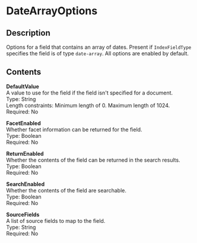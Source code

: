 # DateArrayOptions<a name="API_DateArrayOptions"></a>

## Description<a name="API_DateArrayOptions_Description"></a>

Options for a field that contains an array of dates\. Present if `IndexFieldType` specifies the field is of type `date-array`\. All options are enabled by default\.

## Contents<a name="API_DateArrayOptions_Contents"></a>

 **DefaultValue**   
 A value to use for the field if the field isn't specified for a document\.   
Type: String  
 Length constraints: Minimum length of 0\. Maximum length of 1024\.   
 Required: No 

 **FacetEnabled**   
Whether facet information can be returned for the field\.  
Type: Boolean  
 Required: No 

 **ReturnEnabled**   
Whether the contents of the field can be returned in the search results\.  
Type: Boolean  
 Required: No 

 **SearchEnabled**   
Whether the contents of the field are searchable\.  
Type: Boolean  
 Required: No 

 **SourceFields**   
A list of source fields to map to the field\.   
Type: String  
 Required: No 